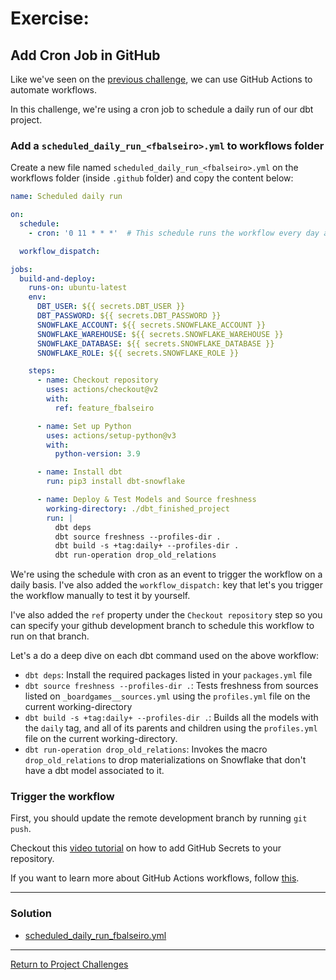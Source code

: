 # Exercise:

## Add Cron Job in GitHub
Like we've seen on the [previous challenge](../24_add_ci_workflow/24_add_ci_workflow.md), we can use GitHub Actions to automate workflows.

In this challenge, we're using a cron job to schedule a daily run of our dbt project.

### Add a `scheduled_daily_run_<fbalseiro>.yml` to workflows folder
Create a new file named `scheduled_daily_run_<fbalseiro>.yml` on the workflows folder (inside `.github` folder) and copy the content below:

```yaml
name: Scheduled daily run

on:
  schedule:
    - cron: '0 11 * * *'  # This schedule runs the workflow every day at 11:00AM UTC

  workflow_dispatch:

jobs:
  build-and-deploy:
    runs-on: ubuntu-latest
    env:
      DBT_USER: ${{ secrets.DBT_USER }}
      DBT_PASSWORD: ${{ secrets.DBT_PASSWORD }}
      SNOWFLAKE_ACCOUNT: ${{ secrets.SNOWFLAKE_ACCOUNT }}
      SNOWFLAKE_WAREHOUSE: ${{ secrets.SNOWFLAKE_WAREHOUSE }}
      SNOWFLAKE_DATABASE: ${{ secrets.SNOWFLAKE_DATABASE }}
      SNOWFLAKE_ROLE: ${{ secrets.SNOWFLAKE_ROLE }}

    steps:
      - name: Checkout repository
        uses: actions/checkout@v2
        with:
          ref: feature_fbalseiro

      - name: Set up Python
        uses: actions/setup-python@v3
        with:
          python-version: 3.9

      - name: Install dbt
        run: pip3 install dbt-snowflake

      - name: Deploy & Test Models and Source freshness
        working-directory: ./dbt_finished_project
        run: |
          dbt deps
          dbt source freshness --profiles-dir .
          dbt build -s +tag:daily+ --profiles-dir .
          dbt run-operation drop_old_relations
```

We're using the schedule with cron as an event to trigger the workflow on a daily basis.
I've also added the `workflow_dispatch:` key that let's you trigger the workflow manually to test it by yourself.

I've also added the `ref` property under the `Checkout repository` step so you can specify your github development branch to schedule this workflow to run on that branch.

Let's a do a deep dive on each dbt command used on the above workflow:

- `dbt deps`: Install the required packages listed in your `packages.yml` file
- `dbt source freshness --profiles-dir .`:  Tests freshness from sources listed on `_boardgames__sources.yml` using the `profiles.yml` file on the current working-directory
- `dbt build -s +tag:daily+ --profiles-dir .`: Builds all the models with the `daily` tag, and all of its parents and children using the `profiles.yml` file on the current working-directory. 
- `dbt run-operation drop_old_relations`: Invokes the macro `drop_old_relations` to drop materializations on Snowflake that don't have a dbt model associated to it. 

### Trigger the workflow
First, you should update the remote development branch by running `git push`.

Checkout this [video tutorial](https://www.loom.com/share/3862212f88584756906b59aa573517e1?sid=0aeababd-7e35-4d13-9fca-159b4ac4cae4) on how to add GitHub Secrets to your repository.

If you want to learn more about GitHub Actions workflows, follow [this](https://docs.github.com/en/actions/security-guides/using-secrets-in-github-actions#using-secrets-in-a-workflow).

---

### Solution

- [scheduled_daily_run_fbalseiro.yml](scheduled_daily_run_fbalseiro.yml)

---

[Return to Project Challenges](../../../README.md#9-project-challenges)